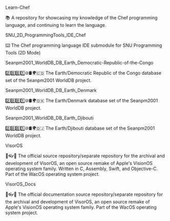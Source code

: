 
Learn-Chef

📚️ A repository for showcasing my knowledge of the Chef programming language, and continuing to learn the language. 

SNU_2D_ProgrammingTools_IDE_Chef

⌨️ The Chef programming language IDE submodule for SNU Programming Tools (2D Mode)

Seanpm2001_WorldDB_DB_Earth_Democratic-Republic-of-the-Congo

2️⃣️0️⃣️0️⃣️1️⃣️🌐️🛢️🌍️🇨🇩️ The Earth/Democratic Republic of the Congo database set of the Seanpm2001 WorldDB project.

Seanpm2001_WorldDB_DB_Earth_Denmark

2️⃣️0️⃣️0️⃣️1️⃣️🌐️🛢️🌍️🇩🇰️ The Earth/Denmark database set of the Seanpm2001 WorldDB project.

Seanpm2001_WorldDB_DB_Earth_Djibouti

2️⃣️0️⃣️0️⃣️1️⃣️🌐️🛢️🌍️🇩🇯️ The Earth/Djibouti database set of the Seanpm2001 WorldDB project.

VisorOS

🍏️👓️💾️ The official source repository/separate repository for the archival and development of VisorOS, an open source remake of Apple's VisionOS operating system family. Written in C, Assembly, Swift, and Objective-C. Part of the WacOS operating system project. 

VisorOS_Docs

🍏️👓️📖️ The official documentation source repository/separate repository for the archival and development of VisorOS, an open source remake of Apple's VisionOS operating system family. Part of the WacOS operating system project. 

